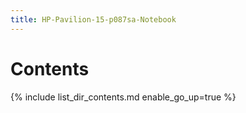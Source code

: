 ```yaml
---
title: HP-Pavilion-15-p087sa-Notebook
---
```


# Contents

{% include list_dir_contents.md enable_go_up=true %}
